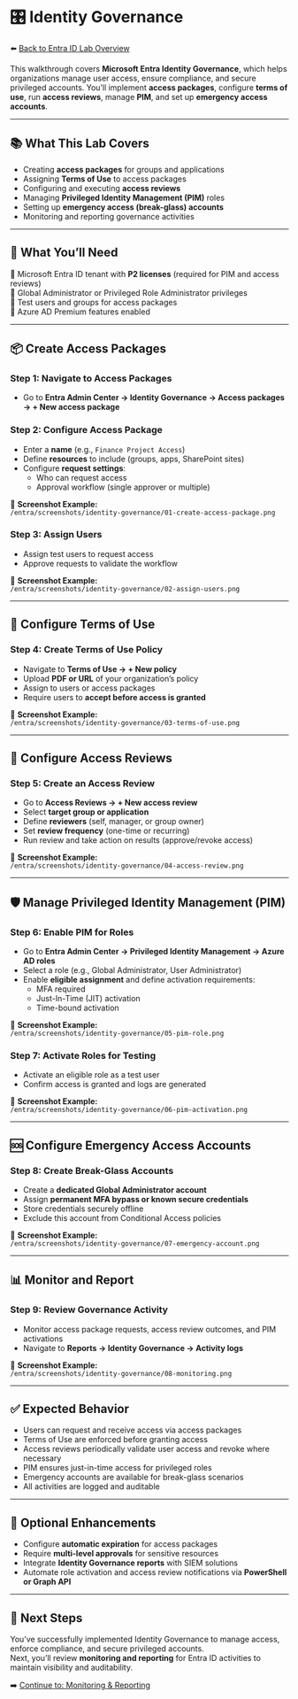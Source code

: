 # 🎛️ Identity Governance  

⬅️ [Back to Entra ID Lab Overview](./README.md)

This walkthrough covers **Microsoft Entra Identity Governance**, which helps organizations manage user access, ensure compliance, and secure privileged accounts. You’ll implement **access packages**, configure **terms of use**, run **access reviews**, manage **PIM**, and set up **emergency access accounts**.

---

## 📚 What This Lab Covers

- Creating **access packages** for groups and applications  
- Assigning **Terms of Use** to access packages  
- Configuring and executing **access reviews**  
- Managing **Privileged Identity Management (PIM)** roles  
- Setting up **emergency access (break-glass) accounts**  
- Monitoring and reporting governance activities  

---

## 📝 What You’ll Need

🔹 Microsoft Entra ID tenant with **P2 licenses** (required for PIM and access reviews)  
🔹 Global Administrator or Privileged Role Administrator privileges  
🔹 Test users and groups for access packages  
🔹 Azure AD Premium features enabled  

---

## 📦 Create Access Packages

### Step 1: Navigate to Access Packages

- Go to **Entra Admin Center → Identity Governance → Access packages → + New access package**  

### Step 2: Configure Access Package

- Enter a **name** (e.g., `Finance Project Access`)  
- Define **resources** to include (groups, apps, SharePoint sites)  
- Configure **request settings**:
  - Who can request access  
  - Approval workflow (single approver or multiple)  

📸 **Screenshot Example:**  
`/entra/screenshots/identity-governance/01-create-access-package.png`

### Step 3: Assign Users

- Assign test users to request access  
- Approve requests to validate the workflow  

📸 **Screenshot Example:**  
`/entra/screenshots/identity-governance/02-assign-users.png`

---

## 📝 Configure Terms of Use

### Step 4: Create Terms of Use Policy

- Navigate to **Terms of Use → + New policy**  
- Upload **PDF or URL** of your organization’s policy  
- Assign to users or access packages  
- Require users to **accept before access is granted**  

📸 **Screenshot Example:**  
`/entra/screenshots/identity-governance/03-terms-of-use.png`

---

## 🔁 Configure Access Reviews

### Step 5: Create an Access Review

- Go to **Access Reviews → + New access review**  
- Select **target group or application**  
- Define **reviewers** (self, manager, or group owner)  
- Set **review frequency** (one-time or recurring)  
- Run review and take action on results (approve/revoke access)  

📸 **Screenshot Example:**  
`/entra/screenshots/identity-governance/04-access-review.png`

---

## 🛡️ Manage Privileged Identity Management (PIM)

### Step 6: Enable PIM for Roles

- Go to **Entra Admin Center → Privileged Identity Management → Azure AD roles**  
- Select a role (e.g., Global Administrator, User Administrator)  
- Enable **eligible assignment** and define activation requirements:
  - MFA required  
  - Just-In-Time (JIT) activation  
  - Time-bound activation  

📸 **Screenshot Example:**  
`/entra/screenshots/identity-governance/05-pim-role.png`

### Step 7: Activate Roles for Testing

- Activate an eligible role as a test user  
- Confirm access is granted and logs are generated  

📸 **Screenshot Example:**  
`/entra/screenshots/identity-governance/06-pim-activation.png`

---

## 🆘 Configure Emergency Access Accounts

### Step 8: Create Break-Glass Accounts

- Create a **dedicated Global Administrator account**  
- Assign **permanent MFA bypass or known secure credentials**  
- Store credentials securely offline  
- Exclude this account from Conditional Access policies  

📸 **Screenshot Example:**  
`/entra/screenshots/identity-governance/07-emergency-account.png`

---

## 📊 Monitor and Report

### Step 9: Review Governance Activity

- Monitor access package requests, access review outcomes, and PIM activations  
- Navigate to **Reports → Identity Governance → Activity logs**  

📸 **Screenshot Example:**  
`/entra/screenshots/identity-governance/08-monitoring.png`

---

## ✅ Expected Behavior

- Users can request and receive access via access packages  
- Terms of Use are enforced before granting access  
- Access reviews periodically validate user access and revoke where necessary  
- PIM ensures just-in-time access for privileged roles  
- Emergency accounts are available for break-glass scenarios  
- All activities are logged and auditable  

---

## 🔄 Optional Enhancements

- Configure **automatic expiration** for access packages  
- Require **multi-level approvals** for sensitive resources  
- Integrate **Identity Governance reports** with SIEM solutions  
- Automate role activation and access review notifications via **PowerShell or Graph API**  

---

## 🔗 Next Steps

You’ve successfully implemented Identity Governance to manage access, enforce compliance, and secure privileged accounts.  
Next, you’ll review **monitoring and reporting** for Entra ID activities to maintain visibility and auditability.

➡️ [Continue to: Monitoring & Reporting](./monitoring-reporting.md)

